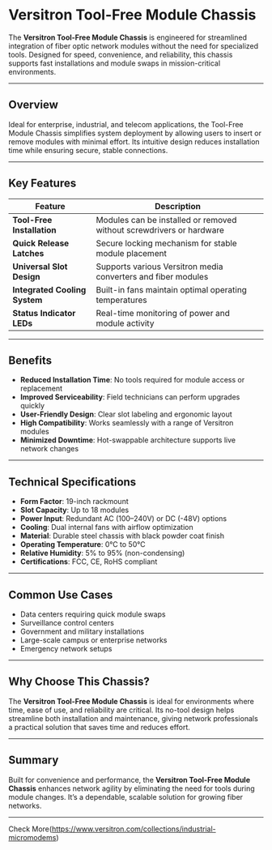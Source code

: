 # Versitron Tool-Free Module Chassis

The **Versitron Tool-Free Module Chassis** is engineered for streamlined integration of fiber optic network modules without the need for specialized tools. Designed for speed, convenience, and reliability, this chassis supports fast installations and module swaps in mission-critical environments.

---

## Overview

Ideal for enterprise, industrial, and telecom applications, the Tool-Free Module Chassis simplifies system deployment by allowing users to insert or remove modules with minimal effort. Its intuitive design reduces installation time while ensuring secure, stable connections.

---

## Key Features

| Feature                           | Description                                                              |
|-----------------------------------|--------------------------------------------------------------------------|
| **Tool-Free Installation**        | Modules can be installed or removed without screwdrivers or hardware     |
| **Quick Release Latches**         | Secure locking mechanism for stable module placement                     |
| **Universal Slot Design**         | Supports various Versitron media converters and fiber modules            |
| **Integrated Cooling System**     | Built-in fans maintain optimal operating temperatures                    |
| **Status Indicator LEDs**         | Real-time monitoring of power and module activity                        |

---

## Benefits

- **Reduced Installation Time**: No tools required for module access or replacement  
- **Improved Serviceability**: Field technicians can perform upgrades quickly  
- **User-Friendly Design**: Clear slot labeling and ergonomic layout  
- **High Compatibility**: Works seamlessly with a range of Versitron modules  
- **Minimized Downtime**: Hot-swappable architecture supports live network changes  

---

## Technical Specifications

- **Form Factor**: 19-inch rackmount  
- **Slot Capacity**: Up to 18 modules  
- **Power Input**: Redundant AC (100–240V) or DC (-48V) options  
- **Cooling**: Dual internal fans with airflow optimization  
- **Material**: Durable steel chassis with black powder coat finish  
- **Operating Temperature**: 0°C to 50°C  
- **Relative Humidity**: 5% to 95% (non-condensing)  
- **Certifications**: FCC, CE, RoHS compliant  

---

## Common Use Cases

- Data centers requiring quick module swaps  
- Surveillance control centers  
- Government and military installations  
- Large-scale campus or enterprise networks  
- Emergency network setups  

---

## Why Choose This Chassis?

The **Versitron Tool-Free Module Chassis** is ideal for environments where time, ease of use, and reliability are critical. Its no-tool design helps streamline both installation and maintenance, giving network professionals a practical solution that saves time and reduces effort.

---

## Summary

Built for convenience and performance, the **Versitron Tool-Free Module Chassis** enhances network agility by eliminating the need for tools during module changes. It’s a dependable, scalable solution for growing fiber networks.

---

Check More(https://www.versitron.com/collections/industrial-micromodems)
